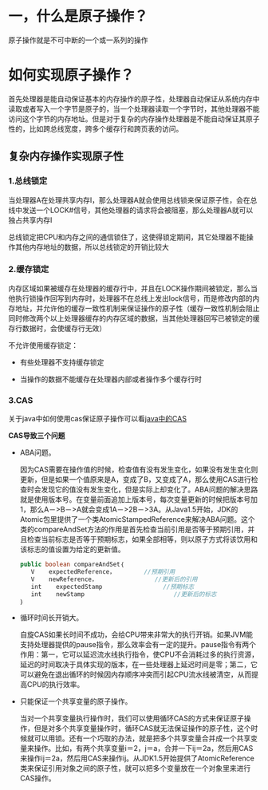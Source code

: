 # 一，什么是原子操作？

原子操作就是不可中断的一个或一系列的操作

# 如何实现原子操作？

首先处理器是能自动保证基本的内存操作的原子性，处理器自动保证从系统内存中读取或者写入一个字节是原子的，当一个处理器读取一个字节时，其他处理器不能访问这个字节的内存地址。但是对于复杂的内存操作处理器是不能自动保证其原子性的，比如跨总线宽度，跨多个缓存行和跨页表的访问。

## 复杂内存操作实现原子性

### 1.总线锁定

当处理器A在处理共享内存I，那么处理器A就会使用总线锁来保证原子性，会在总线中发送一个LOCK#信号，其他处理器的请求将会被阻塞，那么处理器A就可以独占共享内存I

总线锁定把CPU和内存之间的通信锁住了，这使得锁定期间，其它处理器不能操作其他内存地址的数据，所以总线锁定的开销比较大

### 2.缓存锁定

内存区域如果被缓存在处理器的缓存行中，并且在LOCK操作期间被锁定，那么当他执行锁操作回写到内存时，处理器不在总线上发出lock信号，而是修改内部的内存地址，并允许他的缓存一致性机制来保证操作的原子性（缓存一致性机制会阻止同时修改两个以上处理器缓存的内存区域的数据，当其他处理器回写已被锁定的缓存行数据时，会使缓存行无效）

不允许使用缓存锁定：

- 有些处理器不支持缓存锁定

- 当操作的数据不能缓存在处理器内部或者操作多个缓存行时

### 3.CAS

关于java中如何使用cas保证原子操作可以看[java中的CAS](https://blog.csdn.net/weixin_41922289/article/details/94415610)


**CAS导致三个问题**

- ABA问题。 

     因为CAS需要在操作值的时候，检查值有没有发生变化，如果没有发生变化则更新，但是如果一个值原来是A，变成了B，又变成了A，那么使用CAS进行检查时会发现它的值没有发生变化，但是实际上却变化了。ABA问题的解决思路就是使用版本号。在变量前面追加上版本号，每次变量更新的时候把版本号加1，那么A－>B－>A就会变成1A－>2B－>3A。从Java1.5开始，JDK的Atomic包里提供了一个类AtomicStampedReference来解决ABA问题。这个类的compareAndSet方法的作用是首先检查当前引用是否等于预期引用，并且检查当前标志是否等于预期标志，如果全部相等，则以原子方式将该饮用和该标志的值设置为给定的更新值。
     ```java
     public boolean compareAndSet｛        
        V    expectedReference，        //预期引用        
        V    newReference，                //更新后的引用       
        int    expectedStamp                 //预期标志       
        int    newStamp                         //更新后的标志
     ｝     
     ```
- 循环时间长开销大。

    自旋CAS如果长时间不成功，会给CPU带来非常大的执行开销。如果JVM能支持处理器提供的pause指令，那么效率会有一定的提升。pause指令有两个作用：第一，它可以延迟流水线执行指令，使CPU不会消耗过多的执行资源，延迟的时间取决于具体实现的版本，在一些处理器上延迟时间是零；第二，它可以避免在退出循环的时候因内存顺序冲突而引起CPU流水线被清空，从而提高CPU的执行效率。  
    
-   只能保证一个共享变量的原子操作。

    当对一个共享变量执行操作时，我们可以使用循环CAS的方式来保证原子操作，但是对多个共享变量操作时，循环CAS就无法保证操作的原子性，这个时候就可以用锁。还有一个巧取的办法，就是把多个共享变量合并成一个共享变量来操作。比如，有两个共享变量i＝2，j＝a，合并一下ij＝2a，然后用CAS来操作ij＝2a，然后用CAS来操作ij。从JDK1.5开始提供了AtomicReference类来保证引用对象之间的原子性，就可以把多个变量放在一个对象里来进行CAS操作。


